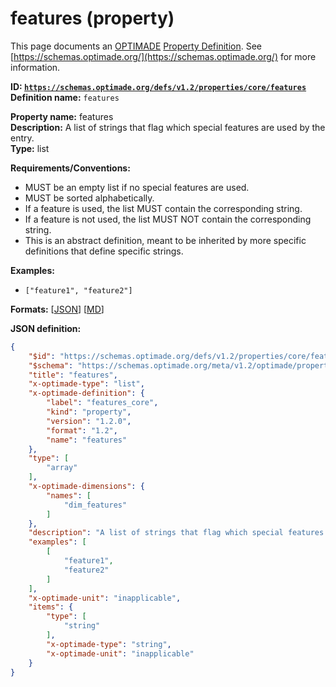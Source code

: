 # features (property)

This page documents an [OPTIMADE](https://www.optimade.org/) [Property Definition](https://schemas.optimade.org/#definitions). See [https://schemas.optimade.org/](https://schemas.optimade.org/) for more information.

**ID: [`https://schemas.optimade.org/defs/v1.2/properties/core/features`](https://schemas.optimade.org/defs/v1.2/properties/core/features.md)**  
**Definition name:** `features`

**Property name:** features  
**Description:** A list of strings that flag which special features are used by the entry.  
**Type:** list  

**Requirements/Conventions:**

- MUST be an empty list if no special features are used.
- MUST be sorted alphabetically.
- If a feature is used, the list MUST contain the corresponding string.
- If a feature is not used, the list MUST NOT contain the corresponding string.
- This is an abstract definition, meant to be inherited by more specific definitions that define specific strings.

**Examples:**

- `["feature1", "feature2"]`

**Formats:** [[JSON](features.json)] [[MD](features.md)]

**JSON definition:**

``` json
{
    "$id": "https://schemas.optimade.org/defs/v1.2/properties/core/features",
    "$schema": "https://schemas.optimade.org/meta/v1.2/optimade/property_definition.json",
    "title": "features",
    "x-optimade-type": "list",
    "x-optimade-definition": {
        "label": "features_core",
        "kind": "property",
        "version": "1.2.0",
        "format": "1.2",
        "name": "features"
    },
    "type": [
        "array"
    ],
    "x-optimade-dimensions": {
        "names": [
            "dim_features"
        ]
    },
    "description": "A list of strings that flag which special features are used by the entry.\n\n**Requirements/Conventions:**\n\n- MUST be an empty list if no special features are used.\n- MUST be sorted alphabetically.\n- If a feature is used, the list MUST contain the corresponding string.\n- If a feature is not used, the list MUST NOT contain the corresponding string.\n- This is an abstract definition, meant to be inherited by more specific definitions that define specific strings.",
    "examples": [
        [
            "feature1",
            "feature2"
        ]
    ],
    "x-optimade-unit": "inapplicable",
    "items": {
        "type": [
            "string"
        ],
        "x-optimade-type": "string",
        "x-optimade-unit": "inapplicable"
    }
}
```